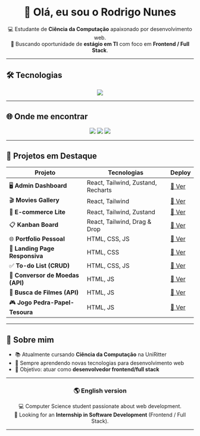 <h1 align="center">👋 Olá, eu sou o Rodrigo Nunes</h1>

<p align="center">
  💻 Estudante de <b>Ciência da Computação</b> apaixonado por desenvolvimento web.<br/>
  🚀 Buscando oportunidade de <b>estágio em TI</b> com foco em <b>Frontend / Full Stack</b>.
</p>

---

## 🛠️ Tecnologias
<p align="center">
  <img src="https://skillicons.dev/icons?i=html,css,javascript,react,vite,tailwind,git,github" />
</p>

---

## 🌐 Onde me encontrar
<p align="center">
  <a href="https://github.com/RodrigoNunes20" target="_blank"><img src="https://img.shields.io/badge/GitHub-000?style=for-the-badge&logo=github&logoColor=white"/></a>
  <a href="https://linkedin.com/in/rodrigo-nunes-311252236" target="_blank"><img src="https://img.shields.io/badge/LinkedIn-0A66C2?style=for-the-badge&logo=linkedin&logoColor=white"/></a>
  <a href="mailto:rodrigo301103@gmail.com"><img src="https://img.shields.io/badge/Email-D14836?style=for-the-badge&logo=gmail&logoColor=white"/></a>
</p>

---

## 🚀 Projetos em Destaque

| Projeto | Tecnologias | Deploy |
|---------|-------------|--------|
| 🖥️ **Admin Dashboard** | React, Tailwind, Zustand, Recharts | [🔗 Ver](https://admin-dashboard-rn.vercel.app) |
| 🎬 **Movies Gallery** | React, Tailwind | [🔗 Ver](https://movies-gallery-rn.vercel.app) |
| 🛒 **E-commerce Lite** | React, Tailwind, Zustand | [🔗 Ver](https://ecommerce-lite-react.vercel.app) |
| 📋 **Kanban Board** | React, Tailwind, Drag & Drop | [🔗 Ver](https://kanban-board-react.vercel.app) |
| 🌐 **Portfolio Pessoal** | HTML, CSS, JS | [🔗 Ver](https://rodrigonunes20.github.io/portfolio-pessoal) |
| 📄 **Landing Page Responsiva** | HTML, CSS | [🔗 Ver](https://rodrigonunes20.github.io/landing-page-responsiva) |
| ✅ **To-do List (CRUD)** | HTML, CSS, JS | [🔗 Ver](https://rodrigonunes20.github.io/todo-list-crud) |
| 💱 **Conversor de Moedas (API)** | HTML, JS | [🔗 Ver](https://rodrigonunes20.github.io/conversor-moedas-api) |
| 🎥 **Busca de Filmes (API)** | HTML, JS | [🔗 Ver](https://rodrigonunes20.github.io/busca-filmes-api) |
| 🎮 **Jogo Pedra-Papel-Tesoura** | HTML, JS | [🔗 Ver](https://rodrigonunes20.github.io/jogo-pedra-papel-tesoura) |

---

## 📌 Sobre mim
- 📚 Atualmente cursando **Ciência da Computação** na UniRitter  
- 🌱 Sempre aprendendo novas tecnologias para desenvolvimento web  
- 🎯 Objetivo: atuar como **desenvolvedor frontend/full stack**  

---

<h3 align="center">🌎 English version</h3>

<p align="center">
  💻 Computer Science student passionate about web development.<br/>
  🚀 Looking for an <b>Internship in Software Development</b> (Frontend / Full Stack).
</p>

---
